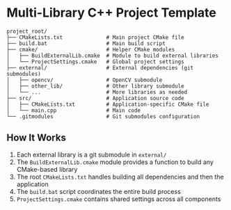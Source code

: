 ﻿# Multi-Library C++ Project Template

```
project_root/
├── CMakeLists.txt              # Main project CMake file
├── build.bat                   # Main build script
├── cmake/                      # Helper CMake modules
│   ├── BuildExternalLib.cmake  # Module to build external libraries
│   └── ProjectSettings.cmake   # Global project settings
├── external/                   # External dependencies (git submodules)
│   ├── opencv/                 # OpenCV submodule
│   ├── other_lib/              # Other library submodule
│   └── ...                     # More libraries as needed
├── src/                        # Application source code
│   ├── CMakeLists.txt          # Application-specific CMake file
│   └── main.cpp                # Main code
└── .gitmodules                 # Git submodules configuration
```

## How It Works

1. Each external library is a git submodule in `external/`
2. The `BuildExternalLib.cmake` module provides a function to build any CMake-based library
3. The root `CMakeLists.txt` handles building all dependencies and then the application
4. The `build.bat` script coordinates the entire build process
5. `ProjectSettings.cmake` contains shared settings across all components